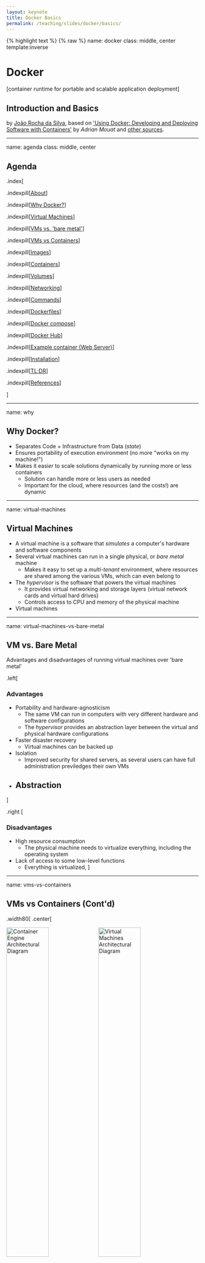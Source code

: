```yaml
---
layout: keynote
title: Docker Basics
permalink: /teaching/slides/docker/basics/
---
```

{% highlight text %}
{% raw %}
name: docker
class: middle, center
template:inverse

# Docker
[container runtime for portable and scalable application deployment]

## Introduction and Basics
by [João Rocha da Silva](https://silvae86.github.io), based on ['Using Docker: Developing and Deploying Software with Containers'](https://www.oreilly.com/library/view/using-docker/9781491915752/) by *Adrian Mouat* and [other sources](#references).

---
name: agenda
class: middle, center

## Agenda
.index[

.indexpill[[About](#about)]

.indexpill[[Why Docker?](#why)]

.indexpill[[Virtual Machines](#virtual-machines)]

.indexpill[[VMs vs. 'bare metal'](#virtual-machines-vs-bare-metal)]

.indexpill[[VMs vs Containers](#vms-vs-containers)]

.indexpill[[Images](#images)]

.indexpill[[Containers](#containers)]

.indexpill[[Volumes](#volumes)]

.indexpill[[Networking](#networking)]

.indexpill[[Commands](#common-commands)]

.indexpill[[Dockerfiles](#dockerfile)]

.indexpill[[Docker compose](#compose)]

.indexpill[[Docker Hub](#docker-hub)]

.indexpill[[Example container (Web Server)](#example)]

.indexpill[[Installation](#installation)]

.indexpill[[TL;DR](#tl-dr)]

.indexpill[[References](#references)]

]

---
name: why
## Why Docker?

- Separates Code + Infrastructure from Data (*state*)
- Ensures portability of execution environment (no more "works on my machine!")
- Makes it easi*er* to scale solutions dynamically by running more or less containers
	- Solution can handle more or less users as needed
	- Important for the cloud, where resources (and the costs!) are dynamic

---
name: virtual-machines
## Virtual Machines

- A virtual machine is a software that *simulates* a computer's hardware and software components
- Several virtual machines can run in a single physical, or *bare metal* machine
	- Makes it easy to set up a *multi-tenant* environment, where resources are shared among the various VMs, which can even belong to
- The *hypervisor* is the software that powers the virtual machines
	- It provides virtual networking and storage layers (virtual network cards and virtual hard drives)
	- Controls access to CPU and memory of the physical machine
- Virtual machines

---
name: virtual-machines-vs-bare-metal
## VM vs. Bare Metal

Advantages and disadvantages of running virtual machines over 'bare metal'

.left[
### Advantages
- Portability and hardware-agnosticism
	- The same VM can run in computers with very different hardware and software configurations
	- The *hypervisor* provides an abstraction layer between the virtual and physical hardware configurations
- Faster disaster recovery
	- Virtual machines can be backed up
- Isolation
	- Improved security for shared servers, as several users can have full administration previledges their own VMs
- Abstraction
	-
]

.right [
### Disadvantages
- High resource consumption
	 - The physical machine needs to virtualize everything, including the operating system
- Lack of access to some low-level functions
	- Everything is virtualized,
]

---
name: vms-vs-containers
## VMs vs Containers (Cont'd)

.width80[
	.center[
		<section>
		    <img width="47%" src="/teaching/slides/docker/basics/container-engine.png" alt="Container Engine Architectural Diagram">
		    <img width="47%" src="/teaching/slides/docker/basics/vms.png" alt="Virtual Machines Architectural Diagram">
		</section>
	]
]

- Containers does not need to virtualize the Operating System
- Containers share the host's operating system and *kernel*

---
name: vms-vs-containers-2
## VMs vs Containers (Cont'd)

Advantages and disadvantages of running containers when compared to virtual machines

.left[
### Advantages
- Vast reduction in resource usage
- Much faster spin up and spin down than a VM
]

.right [


]

---
name: architecture
## Architecture

.width100[
	.center[
		<section>
		    <img width="47%" src="/teaching/slides/docker/basics/architecture.svg" alt="Docker Architecture">
		</section>
	]
]

- An overview of the Docker architecture (Image by Docker - [link](https://docs.docker.com/get-started/overview/))

---
name: images
## Images

---
name: containers
## Containers


---
name: volumes
## Volumes


---
name: networking
## Networking



---
name: commands
## Common commands


---
name: dockerfile
## The Dockerfile


---
name: docker-compose
## Docker Compose

---
name: references
## References

- *Using Docker: Developing and Deploying Software with Containers*
	Mouat, A. (2016).  
	O'Reilly Media, Inc.

- *Docker Overview*
	Docker Docs  
	[https://docs.docker.com/get-started/overview/](https://docs.docker.com/get-started/overview/)

{% endraw %}
{% endhighlight %}
